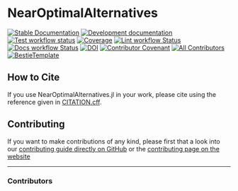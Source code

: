 # NearOptimalAlternatives

[![Stable Documentation](https://img.shields.io/badge/docs-stable-blue.svg)](https://TulipaEnergy.github.io/NearOptimalAlternatives.jl/stable)
[![Development documentation](https://img.shields.io/badge/docs-dev-blue.svg)](https://TulipaEnergy.github.io/NearOptimalAlternatives.jl/dev)
[![Test workflow status](https://github.com/TulipaEnergy/NearOptimalAlternatives.jl/actions/workflows/Test.yml/badge.svg?branch=main)](https://github.com/TulipaEnergy/NearOptimalAlternatives.jl/actions/workflows/Test.yml?query=branch%3Amain)
[![Coverage](https://codecov.io/gh/TulipaEnergy/NearOptimalAlternatives.jl/branch/main/graph/badge.svg)](https://codecov.io/gh/TulipaEnergy/NearOptimalAlternatives.jl)
[![Lint workflow Status](https://github.com/TulipaEnergy/NearOptimalAlternatives.jl/actions/workflows/Lint.yml/badge.svg?branch=main)](https://github.com/TulipaEnergy/NearOptimalAlternatives.jl/actions/workflows/Lint.yml?query=branch%3Amain)
[![Docs workflow Status](https://github.com/TulipaEnergy/NearOptimalAlternatives.jl/actions/workflows/Docs.yml/badge.svg?branch=main)](https://github.com/TulipaEnergy/NearOptimalAlternatives.jl/actions/workflows/Docs.yml?query=branch%3Amain)
[![DOI](https://zenodo.org/badge/DOI/FIXME)](https://doi.org/FIXME)
[![Contributor Covenant](https://img.shields.io/badge/Contributor%20Covenant-2.1-4baaaa.svg)](CODE_OF_CONDUCT.md)
[![All Contributors](https://img.shields.io/github/all-contributors/TulipaEnergy/NearOptimalAlternatives.jl?labelColor=5e1ec7&color=c0ffee&style=flat-square)](#contributors)
[![BestieTemplate](https://img.shields.io/endpoint?url=https://raw.githubusercontent.com/JuliaBesties/BestieTemplate.jl/main/docs/src/assets/badge.json)](https://github.com/JuliaBesties/BestieTemplate.jl)

## How to Cite

If you use NearOptimalAlternatives.jl in your work, please cite using the reference given in [CITATION.cff](https://github.com/TulipaEnergy/NearOptimalAlternatives.jl/blob/main/CITATION.cff).

## Contributing

If you want to make contributions of any kind, please first that a look into our [contributing guide directly on GitHub](docs/src/contributing.md) or the [contributing page on the website](https://TulipaEnergy.github.io/NearOptimalAlternatives.jl/dev/contributing/)

---

### Contributors

<!-- ALL-CONTRIBUTORS-LIST:START - Do not remove or modify this section -->
<!-- prettier-ignore-start -->
<!-- markdownlint-disable -->

<!-- markdownlint-restore -->
<!-- prettier-ignore-end -->

<!-- ALL-CONTRIBUTORS-LIST:END -->

